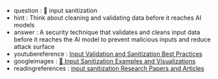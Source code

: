 - question : 🧼 input sanitization
- hint : Think about cleaning and validating data before it reaches AI models
- answer : A security technique that validates and cleans input data before it reaches the AI model to prevent malicious inputs and reduce attack surface
- youtubereference : <a href="https://www.youtube.com/watch?v=kHd23lKHwx4" target="_blank">Input Validation and Sanitization Best Practices</a>
- googleimages : <a href="https://www.google.com/search?q=🧼+input+sanitization+AI+security+machine+learning&tbm=isch" target="_blank">🧼 Input Sanitization Examples and Visualizations</a>
- readingreferences : <a href="https://www.google.com/search?q=input sanitization+AI+security+research+papers" target="_blank">input sanitization Research Papers and Articles</a>
